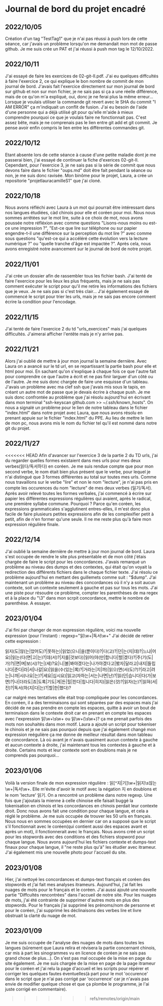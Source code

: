 # Journal de bord du projet encadré

## 2022/10/05
Création d'un tag "TestTag1" que je n'ai pas réussi à push lors de cette séance, car j'avais un problème lorsqu'on me demandait mon mot de passe github. Je me suis crée un PAT et j'ai réussi à push mon tag le 12/10/2022.

## 2022/10/11
J'ai essayé de faire les exercices de 02-git-II.pdf. J'ai eu quelques diffcultés à faire l'exercice 2, ce qui explique le bon nombre de commit de mon journal de bord. J'avais fait l'exercice directement sur mon journal de bord sur github et non sur mon fichier, je ne sais pas si ça a une réelle différence, mais de ce qu'on m'a expliqué, oui, donc je ne ferai plus la même erreur... Lorsque je voulais utiliser la commande git revert avec le SHA du commit "I AM ERROR" ça m'indiquait un conflit de fusion. J'ai eu besoin de l'aide d'une personne qui a déjà utilisé git pour qu'elle m'aide à mieux comprendre pourquoi ce que je voulais faire ne fonctionnait pas. C'est assez bête, mais je ne comprenais pas le lien entre git add et git commit. Je pense avoir enfin compris le lien entre les différentes commandes git.

## 2022/10/12
Etant absente lors de cette séance à cause d'une petite maladie dont je me passerai bien, j'ai essayé de continuer la fiche d'exerices 02-git-II. Cependant, pour l'exercice 3, je ne sais pas si la série de commit que nous devons faire dans le fichier "oups.md" doit être fait pendant la séance ou non, je me suis donc ravisée. Mon binôme pour le projet, Laura, a crée un repositorie "projetlauracamilleS1" que j'ai cloné.

## 2022/10/18
Nous avons réfléchi avec Laura à un mot qui pourrait être intéressant dans nos langues étudiées, càd chinois pour elle et coréen pour moi. Nous nous sommes arrêtées sur le mot lire, suite à ce choix de mot, nous avons poussée notre réfléxion avec comme questions "Lisons-nous moins ou est-ce une impression ?", "Est-ce que lire sur téléphone ou sur papier engendre-t-il une différence sur la perception du mot lire ?" avec comme sous questions "qu'est-ce qui a accéléré cette évolution vers la lecture numérique ?" ou "quelle tranche d'âge est impactée ?". Après cela, nous avons enregistré notre avancement sur le journal de bord de notre projet.

## 2022/11/01
J'ai crée un dossier afin de rassembler tous les fichier bash. J'ai tenté de faire l'exercice pour les lieux les plus fréquents, mais je ne sais pas comment exécuter le script pour qu'il me retire les informations des fichiers que je veux. Je ne sais pas si c'est très clair... J'ai également essayé de commencé le script pour trier les urls, mais je ne sais pas encore comment écrire la condition pour l'encodage.

## 2022/11/15
J'ai tenté de faire l'exercice 2 du td "urls_exercices" mais j'ai quelques difficultés. J'aimerai afficher l'entête mais je n'y arrive pas. 

## 2022/11/21
Alors j'ai oublié de mettre à jour mon journal la semaine dernière. Avec Laura on a avancé sur le td url, en se repartissant la partie bash pour elle et html pour moi. En sachant qu'on s'explique à chaque fois ce que l'autre fait pour comprendre ce que l'autre a écrit et ne pas finir larguer d'un côté ou de l'autre. Je me suis donc chargée de faire une esquisse d'un tableau.
J'avais un problème avec ma clef ssh que j'avais mis sous le tapis, en créant un autre mot de passe que je devais écrire à chaque push. Je me suis donc confrontée au problème que j'ai résolu aujourd'hui en écrivant dans mon terminal "ssh-keyscan github.com >> ~/.ssh/known_hosts".
On nous a signalé un problème pour le lien de notre tableau dans le fichier "index.html" dans notre projet avec Laura, que nous avons résolu en prenant appuie sur le fichier "index.html" du PPE. Au lieu de mettre le lien de mon pc, nous avons mis le nom du fichier tel qu'il est nommé dans notre git du projet.

## 2022/11/27
<<<<<<< HEAD
Afin d'avancer sur l'exercice 3 de la partie 2 du TD urls, j'ai du regarder quelles formes existaient dans mes urls pour mes deux verbes(읽다/독서하다) en coréen. Je me suis rendue compte que pour mon second verbe, le nom était bien plus présent que le verbe, pour lequel je n'ai distingué que 3 formes différentes au total sur toutes mes urls. Comme nous travaillons sur le verbe "lire" et non le nom "lecture", je n'ai pas pris en compte les occurences du nom "lecture" de mes deux verbes (일기/독서). Après avoir relevé toutes les formes verbales, j'ai commencé à écrire sur papier les différentes expressions régulières qui avaient, après le radical, une première syllabe commune. Pourquoi ? Parce qu'en coréen, les expressions grammaticales s'agglutinent entres-elles, il m'est donc plus facile de faire plusieurs petites expressions afin de les complexifier petit à petit, afin de n'en former qu'une seule. Il ne me reste plus qu'à faire mon expression régulière finale.

## 2022/12/14
J'ai oublié la semaine dernière de mettre à jour mon journal de bord. Laura s'est occupée de rendre le site plus présentable et de mon côté j'étais chargée de faire le script pour les concordances. J'avais remarqué un problème au niveau des dumps et des contextes, qui était qu'on voyait la redirection des différents fichiers dans le chaque fichier texte. J'ai résolu ce problème aujourd'hui en mettant des guillemets comme suit : "$dump". J'ai maintenant un problème au niveau des concordances où il n'y a soit aucun contexte, soit un contexte seulement à gauche et pas sur tous les mots. J'ai une piste pour résoudre ce problème, compter les parenthèses de ma regex et à la place du "\3" dans mon scrpit concordance, mettre le nombre de parenthèse. A essayer.

## 2023/01/04
J'ai fini par changer de mon expression régulière, voici ma nouvelle expression (pour l'instant) : 
regexp="읽\w+|독서\w+"
J'ai décidé de retirer cette expression : 

읽지(도|않(는|았어도)?|못하는)|읽었(으니|을(뿐이다)?|다(고)?|던|는(지|데)?|느냐|어요)|읽는(다(면|고|는)?|데(서)?|지를|것보다)|읽어(야(만|합니다|할|겠다)?|주(기(도|가)?)|면|며|보(시)?는|(세)?요|니|볼|봐야겠다는|나가야겠다고|봤자|달라고|내지|들립니다|준다|라|서|나갈|요)|읽을(수(있는|록)?|거라는|지|까)|읽으(면(서(도)?)?|라고|려는|니까|시(나요|는)?|세요|십시요)|읽고(자하는|서는|나면|난)?|읽(던|습니다|다(가|보면)?|나|더라도|죠|도록|기도|게|든|힐|힌다|힙니다|히지)|읽은(것)?|읽자(는)?|읽혀(서|진)?|독서(하(지|다|는)?|할|한|했다)?

car malgré mes tentatives elle était trop compliquée pour les concordances.
En coréen, il a des terminaisons qui sont séparées par des espaces mais j'ai décidé de ne pas prendre en compte les espaces, quitte à avoir un bout de terminaison dans le contexte droit car en prenant en compte les espaces avec l'expression 읽\w+\s\w+ ou 읽\w+(\s\w+)? ça me prenait parfois des mots non souhaités dans mon motif.
Laura a ajouté un script pour tokeniser le chinois et je ne sais pas pourquoi depuis que j'ai également changé mon expression reégulière ça me donne de meilleur résultat dans mon tableau de concordance. Là où avant je n'avais quasiment aucun contexte à gauche et aucun contexte à droite, j'ai maintenant tous les contextes à gauche et à droite. Certains mots et leur contexte sont en doublons mais je ne comprends pas pourquoi...

## 2023/01/06
Voilà la version finale de mon expression régulière : 읽[^지|기]\w+|읽지\s않는\w+|독서\w+. Elle m'évite d'avoir le motif avec la négation 지 en doublons et le nom 'lecture' 읽기.
On a rencontré un problème dans notre regexp. Une fois que j'ajoutais la mienne à celle chinoise elle faisait buggé la tokenisation en chinois et les concordances en chinois perdait leur contexte droit. Donc nous avons fait une condition pour chaque langue, et cela a réglé le problème. Je me suis occupée de trouver les 50 urls en français. Nous nous en sommes occupées en dernier car on a supposé que le script s'il fonctionnait avec le coréen(qui contient aussi des espaces avant et après un mot), il fonctionnerait avec le français. Nous avons créé un script pour les stopwords avec des conditions et des fichiers stopword pour chaque langue. Nous avons aujourd'hui les fichiers contexte et dumps-text finaux pour chaque langue, il "ne reste plus qu'à" les étudier avec itrameur. J'ai également mis une nouvelle photo pour l'accueil du site.

## 2023/01/08
Hier, j'ai nettoyé les concordances et dumps-text français et coréen des stopwords et j'ai fait mes analyses itrameurs. 
Aujourd'hui, j'ai fait les nuages de mots pour le français et le coréen. J'ai aussi ajouté une nouvelle partie "Diffcultés rencontrées" dans l'accueil de notre site.
Pour les nuages de mots, j'ai été contrainte de supprimer d'autres mots en plus des stopwords. Pour le français j'ai supprimé les prénoms/nom de personne et pour le coréen, j'ai supprimé les déclinaisons des verbes lire et livre obstruait la clarté du nuage de mot.

## 2023/01/09
Je me suis occupée de l'analyse des nuages de mots dans toutes les langues (sûrement que Laura relira et révisera la partie concernant chinois, car mis à part les sinogrammes vu en licence de coréen je ne sais pas grand chose de plus...).
On s'est pas mal occupée de la mise en page du site également. Je me suis chargée de la mise en page de la page itrameur pour le coréen et j'ai relu la page d'accueil et les scripts pour répérer et corriger les quelques fautes éventuelles(à part pour le mot 'occurence' dans le script que je n'ai pas corrigé par 'occurrence' car je n'avais pas envie de modifier quelque chose et que ça plombe le programme, je l'ai juste corrigé en commentaire). 
>>>>>>> refs/remotes/origin/main
